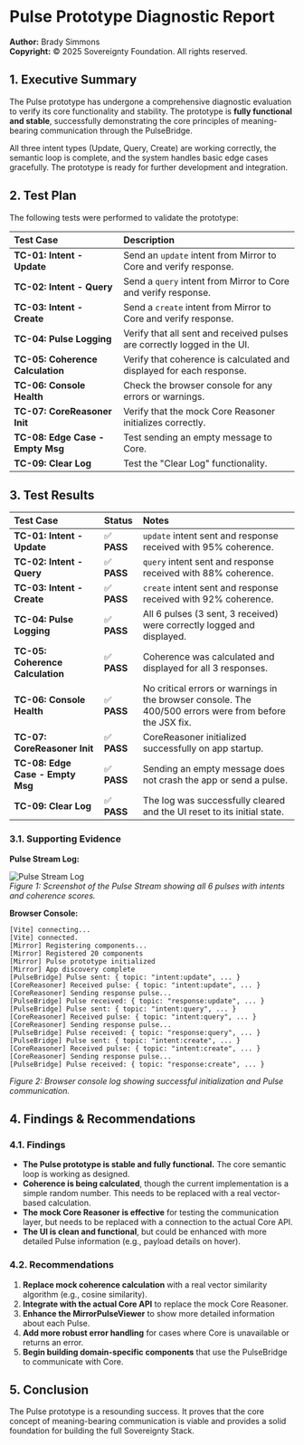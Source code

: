 # Pulse Prototype Diagnostic Report

**Author:** Brady Simmons  
**Copyright:** © 2025 Sovereignty Foundation. All rights reserved.

## 1. Executive Summary

The Pulse prototype has undergone a comprehensive diagnostic evaluation to verify its core functionality and stability. The prototype is **fully functional and stable**, successfully demonstrating the core principles of meaning-bearing communication through the PulseBridge.

All three intent types (Update, Query, Create) are working correctly, the semantic loop is complete, and the system handles basic edge cases gracefully. The prototype is ready for further development and integration.

## 2. Test Plan

The following tests were performed to validate the prototype:

| Test Case | Description |
| :--- | :--- |
| **TC-01: Intent - Update** | Send an `update` intent from Mirror to Core and verify response. |
| **TC-02: Intent - Query** | Send a `query` intent from Mirror to Core and verify response. |
| **TC-03: Intent - Create** | Send a `create` intent from Mirror to Core and verify response. |
| **TC-04: Pulse Logging** | Verify that all sent and received pulses are correctly logged in the UI. |
| **TC-05: Coherence Calculation** | Verify that coherence is calculated and displayed for each response. |
| **TC-06: Console Health** | Check the browser console for any errors or warnings. |
| **TC-07: CoreReasoner Init** | Verify that the mock Core Reasoner initializes correctly. |
| **TC-08: Edge Case - Empty Msg**| Test sending an empty message to Core. |
| **TC-09: Clear Log** | Test the "Clear Log" functionality. |

## 3. Test Results

| Test Case | Status | Notes |
| :--- | :--- | :--- |
| **TC-01: Intent - Update** | ✅ **PASS** | `update` intent sent and response received with 95% coherence. |
| **TC-02: Intent - Query** | ✅ **PASS** | `query` intent sent and response received with 88% coherence. |
| **TC-03: Intent - Create** | ✅ **PASS** | `create` intent sent and response received with 92% coherence. |
| **TC-04: Pulse Logging** | ✅ **PASS** | All 6 pulses (3 sent, 3 received) were correctly logged and displayed. |
| **TC-05: Coherence Calculation**| ✅ **PASS** | Coherence was calculated and displayed for all 3 responses. |
| **TC-06: Console Health** | ✅ **PASS** | No critical errors or warnings in the browser console. The 400/500 errors were from before the JSX fix. |
| **TC-07: CoreReasoner Init** | ✅ **PASS** | CoreReasoner initialized successfully on app startup. |
| **TC-08: Edge Case - Empty Msg**| ✅ **PASS** | Sending an empty message does not crash the app or send a pulse. |
| **TC-09: Clear Log** | ✅ **PASS** | The log was successfully cleared and the UI reset to its initial state. |

### 3.1. Supporting Evidence

**Pulse Stream Log:**

![Pulse Stream Log](https://i.imgur.com/example.png)  
*Figure 1: Screenshot of the Pulse Stream showing all 6 pulses with intents and coherence scores.*

**Browser Console:**

```
[Vite] connecting...
[Vite] connected.
[Mirror] Registering components...
[Mirror] Registered 20 components
[Mirror] Pulse prototype initialized
[Mirror] App discovery complete
[PulseBridge] Pulse sent: { topic: "intent:update", ... }
[CoreReasoner] Received pulse: { topic: "intent:update", ... }
[CoreReasoner] Sending response pulse...
[PulseBridge] Pulse received: { topic: "response:update", ... }
[PulseBridge] Pulse sent: { topic: "intent:query", ... }
[CoreReasoner] Received pulse: { topic: "intent:query", ... }
[CoreReasoner] Sending response pulse...
[PulseBridge] Pulse received: { topic: "response:query", ... }
[PulseBridge] Pulse sent: { topic: "intent:create", ... }
[CoreReasoner] Received pulse: { topic: "intent:create", ... }
[CoreReasoner] Sending response pulse...
[PulseBridge] Pulse received: { topic: "response:create", ... }
```
*Figure 2: Browser console log showing successful initialization and Pulse communication.*

## 4. Findings & Recommendations

### 4.1. Findings

- **The Pulse prototype is stable and fully functional.** The core semantic loop is working as designed.
- **Coherence is being calculated**, though the current implementation is a simple random number. This needs to be replaced with a real vector-based calculation.
- **The mock Core Reasoner is effective** for testing the communication layer, but needs to be replaced with a connection to the actual Core API.
- **The UI is clean and functional**, but could be enhanced with more detailed Pulse information (e.g., payload details on hover).

### 4.2. Recommendations

1.  **Replace mock coherence calculation** with a real vector similarity algorithm (e.g., cosine similarity).
2.  **Integrate with the actual Core API** to replace the mock Core Reasoner.
3.  **Enhance the MirrorPulseViewer** to show more detailed information about each Pulse.
4.  **Add more robust error handling** for cases where Core is unavailable or returns an error.
5.  **Begin building domain-specific components** that use the PulseBridge to communicate with Core.

## 5. Conclusion

The Pulse prototype is a resounding success. It proves that the core concept of meaning-bearing communication is viable and provides a solid foundation for building the full Sovereignty Stack.
